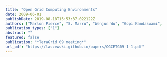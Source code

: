 ```yaml
---
title: "Open Grid Computing Environments"
date: 2009-06-01
publishDate: 2019-08-18T15:53:37.022122Z
authors: ["Marlon Pierce", "S. Marru", "Wenjun Wu", "Gopi Kandaswami", "Gregor von Laszewski", "Rion Dooley", "Maytal Dahan", "Nancy Wilkins-Diehr", "Mary Thomas"]
publication_types: ["1"]
abstract: ""
featured: false
publication: "*TeraGrid 09 meeting*"
url_pdf: "https://laszewski.github.io/papers/OGCETG09-1-1.pdf"
---
```


